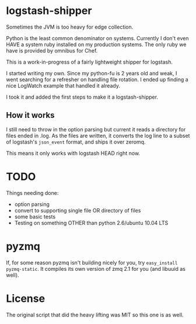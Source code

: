 # logstash-shipper
Sometimes the JVM is too heavy for edge collection.

Python is the least common denominator on systems. Currently I don't even HAVE a system ruby installed on my production systems. The only ruby we have is provided by omnibus for Chef.

This is a work-in-progress of a fairly lightweight shipper for logstash.

I started writing my own. Since my python-fu is 2 years old and weak, I went searching for a refresher on handling file rotation. I ended up finding a nice LogWatch example that handled it already.

I took it and added the first steps to make it a logstash-shipper.

## How it works
I still need to throw in the option parsing but current it reads a directory for files ended in .log. As the files are written, it converts the log line to a subset of logstash's `json_event` format, and ships it over zeromq.

This means it only works with logstash HEAD right now.

# TODO
Things needing done:

- option parsing
- convert to supporting single file OR directory of files
- some basic tests
- Testing on something OTHER than python 2.6/ubuntu 10.04 LTS

# pyzmq
If, for some reason pyzmq isn't building nicely for you, try `easy_install pyzmq-static`. It compiles its own version of zmq 2.1 for you (and libuuid as well).

# License
The original script that did the heavy lifting was MIT so this one is as well.
